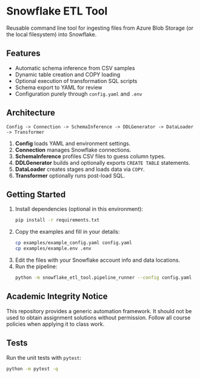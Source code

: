# Snowflake ETL Tool

Reusable command line tool for ingesting files from Azure Blob Storage (or the local filesystem) into Snowflake.

## Features

* Automatic schema inference from CSV samples
* Dynamic table creation and COPY loading
* Optional execution of transformation SQL scripts
* Schema export to YAML for review
* Configuration purely through `config.yaml` and `.env`

## Architecture

```
Config -> Connection -> SchemaInference -> DDLGenerator -> DataLoader -> Transformer
```

1. **Config** loads YAML and environment settings.
2. **Connection** manages Snowflake connections.
3. **SchemaInference** profiles CSV files to guess column types.
4. **DDLGenerator** builds and optionally exports `CREATE TABLE` statements.
5. **DataLoader** creates stages and loads data via `COPY`.
6. **Transformer** optionally runs post-load SQL.

## Getting Started

1. Install dependencies (optional in this environment):
   ```bash
   pip install -r requirements.txt
   ```
2. Copy the examples and fill in your details:
   ```bash
   cp examples/example_config.yaml config.yaml
   cp examples/example.env .env
   ```
3. Edit the files with your Snowflake account info and data locations.
4. Run the pipeline:
   ```bash
   python -m snowflake_etl_tool.pipeline_runner --config config.yaml
   ```

## Academic Integrity Notice

This repository provides a generic automation framework. It should not be used to obtain assignment solutions without permission. Follow all course policies when applying it to class work.

## Tests

Run the unit tests with `pytest`:

```bash
python -m pytest -q
```
